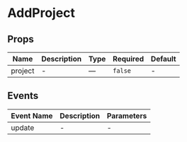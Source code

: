 # AddProject

## Props

<!-- @vuese:AddProject:props:start -->
|Name|Description|Type|Required|Default|
|---|---|---|---|---|
|project|-|—|`false`|-|

<!-- @vuese:AddProject:props:end -->


## Events

<!-- @vuese:AddProject:events:start -->
|Event Name|Description|Parameters|
|---|---|---|
|update|-|-|

<!-- @vuese:AddProject:events:end -->



